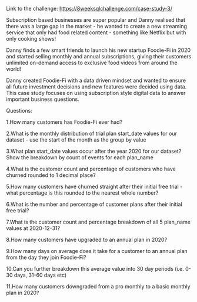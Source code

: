 Link to the challenge: https://8weeksqlchallenge.com/case-study-3/

Subscription based businesses are super popular and Danny realised that there was a large gap in the market - he wanted to create a new streaming service that only had food related content - something like Netflix but with only cooking shows!

Danny finds a few smart friends to launch his new startup Foodie-Fi in 2020 and started selling monthly and annual subscriptions, giving their customers unlimited on-demand access to exclusive food videos from around the world!

Danny created Foodie-Fi with a data driven mindset and wanted to ensure all future investment decisions and new features were decided using data. This case study focuses on using subscription style digital data to answer important business questions.

Questions:

1.How many customers has Foodie-Fi ever had?

2.What is the monthly distribution of trial plan start_date values for our dataset - use the start of the month as the group by value

3.What plan start_date values occur after the year 2020 for our dataset? Show the breakdown by count of events for each plan_name

4.What is the customer count and percentage of customers who have churned rounded to 1 decimal place?

5.How many customers have churned straight after their initial free trial - what percentage is this rounded to the nearest whole number?

6.What is the number and percentage of customer plans after their initial free trial?

7.What is the customer count and percentage breakdown of all 5 plan_name values at 2020-12-31?

8.How many customers have upgraded to an annual plan in 2020?

9.How many days on average does it take for a customer to an annual plan from the day they join Foodie-Fi?

10.Can you further breakdown this average value into 30 day periods (i.e. 0-30 days, 31-60 days etc)

11.How many customers downgraded from a pro monthly to a basic monthly plan in 2020?
